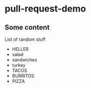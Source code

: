 # pull-request-demo

## Some content

List of random stuff

- HELLER
- salad
- sandwiches
- turkey
- TACOS
- BURRITOS
- PIZZA
